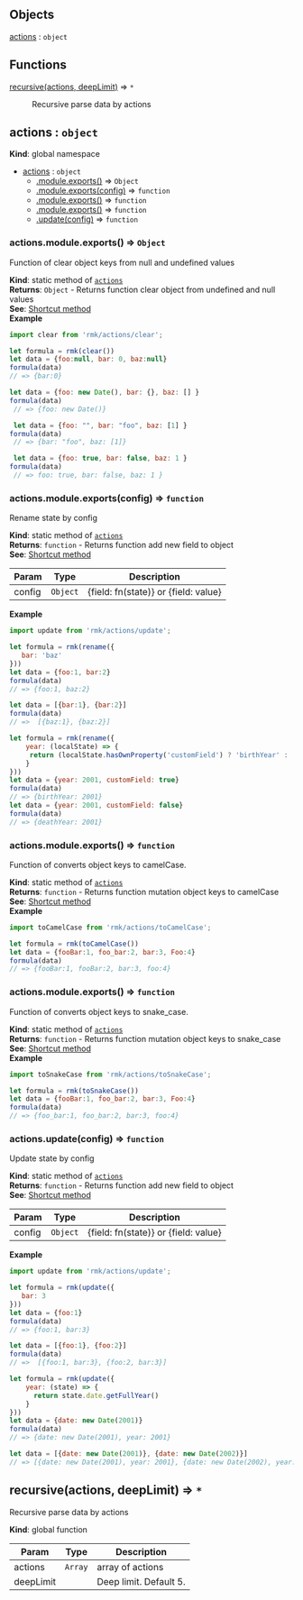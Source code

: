 ## Objects

<dl>
<dt><a href="#actions">actions</a> : <code>object</code></dt>
<dd></dd>
</dl>

## Functions

<dl>
<dt><a href="#recursive">recursive(actions, deepLimit)</a> ⇒ <code>*</code></dt>
<dd><p>Recursive parse data by actions</p>
</dd>
</dl>

<a name="actions"></a>

## actions : <code>object</code>
**Kind**: global namespace  

* [actions](#actions) : <code>object</code>
    * [.module.exports()](#actions.module.exports) ⇒ <code>Object</code>
    * [.module.exports(config)](#actions.module.exports) ⇒ <code>function</code>
    * [.module.exports()](#actions.module.exports) ⇒ <code>function</code>
    * [.module.exports()](#actions.module.exports) ⇒ <code>function</code>
    * [.update(config)](#actions.update) ⇒ <code>function</code>

<a name="actions.module.exports"></a>

### actions.module.exports() ⇒ <code>Object</code>
Function of clear object keys from null and undefined values

**Kind**: static method of <code>[actions](#actions)</code>  
**Returns**: <code>Object</code> - Returns function clear object from undefined and null values  
**See**: [Shortcut method](../shortcuts#shortcuts.clear)  
**Example**  
```js
import clear from 'rmk/actions/clear';

let formula = rmk(clear())
let data = {foo:null, bar: 0, baz:null}
formula(data)
// => {bar:0}

let data = {foo: new Date(), bar: {}, baz: [] }
formula(data)
 // => {foo: new Date()}

 let data = {foo: "", bar: "foo", baz: [1] }
formula(data)
 // => {bar: "foo", baz: [1]}

 let data = {foo: true, bar: false, baz: 1 }
formula(data)
 // => foo: true, bar: false, baz: 1 }
```
<a name="actions.module.exports"></a>

### actions.module.exports(config) ⇒ <code>function</code>
Rename state by config

**Kind**: static method of <code>[actions](#actions)</code>  
**Returns**: <code>function</code> - Returns function add new field to object  
**See**: [Shortcut method](../shortcuts#shortcuts.rename)  

| Param | Type | Description |
| --- | --- | --- |
| config | <code>Object</code> | {field: fn(state)} or {field: value} |

**Example**  
```js
import update from 'rmk/actions/update';

let formula = rmk(rename({
   bar: 'baz'
}))
let data = {foo:1, bar:2}
formula(data)
// => {foo:1, baz:2}

let data = [{bar:1}, {bar:2}]
formula(data)
// =>  [{baz:1}, {baz:2}]

let formula = rmk(rename({
    year: (localState) => {
     return (localState.hasOwnProperty('customField') ? 'birthYear' : 'deathYear'
    }
}))
let data = {year: 2001, customField: true}
formula(data)
// => {birthYear: 2001}
let data = {year: 2001, customField: false}
formula(data)
// => {deathYear: 2001}
```
<a name="actions.module.exports"></a>

### actions.module.exports() ⇒ <code>function</code>
Function of converts object keys to camelCase.

**Kind**: static method of <code>[actions](#actions)</code>  
**Returns**: <code>function</code> - Returns function mutation object keys to camelCase  
**See**: [Shortcut method](../shortcuts#shortcuts.toCamelCase)  
**Example**  
```js
import toCamelCase from 'rmk/actions/toCamelCase';

let formula = rmk(toCamelCase())
let data = {fooBar:1, foo_bar:2, bar:3, Foo:4}
formula(data)
// => {fooBar:1, fooBar:2, bar:3, foo:4}
```
<a name="actions.module.exports"></a>

### actions.module.exports() ⇒ <code>function</code>
Function of converts object keys to snake_case.

**Kind**: static method of <code>[actions](#actions)</code>  
**Returns**: <code>function</code> - Returns function mutation object keys to snake_case  
**See**: [Shortcut method](../shortcuts#shortcuts.toSnakeCase)  
**Example**  
```js
import toSnakeCase from 'rmk/actions/toSnakeCase';

let formula = rmk(toSnakeCase())
let data = {fooBar:1, foo_bar:2, bar:3, Foo:4}
formula(data)
// => {foo_bar:1, foo_bar:2, bar:3, foo:4}
```
<a name="actions.update"></a>

### actions.update(config) ⇒ <code>function</code>
Update state by config

**Kind**: static method of <code>[actions](#actions)</code>  
**Returns**: <code>function</code> - Returns function add new field to object  
**See**: [Shortcut method](../shortcuts#shortcuts.update)  

| Param | Type | Description |
| --- | --- | --- |
| config | <code>Object</code> | {field: fn(state)} or {field: value} |

**Example**  
```js
import update from 'rmk/actions/update';

let formula = rmk(update({
   bar: 3
}))
let data = {foo:1}
formula(data)
// => {foo:1, bar:3}

let data = [{foo:1}, {foo:2}]
formula(data)
// =>  [{foo:1, bar:3}, {foo:2, bar:3}]

let formula = rmk(update({
    year: (state) => {
      return state.date.getFullYear()
    }
}))
let data = {date: new Date(2001)}
formula(data)
// => {date: new Date(2001), year: 2001}

let data = [{date: new Date(2001)}, {date: new Date(2002)}]
// => [{date: new Date(2001), year: 2001}, {date: new Date(2002), year: 2002}]
```
<a name="recursive"></a>

## recursive(actions, deepLimit) ⇒ <code>\*</code>
Recursive parse data by actions

**Kind**: global function  

| Param | Type | Description |
| --- | --- | --- |
| actions | <code>Array</code> | array of actions |
| deepLimit |  | Deep limit. Default 5. |

